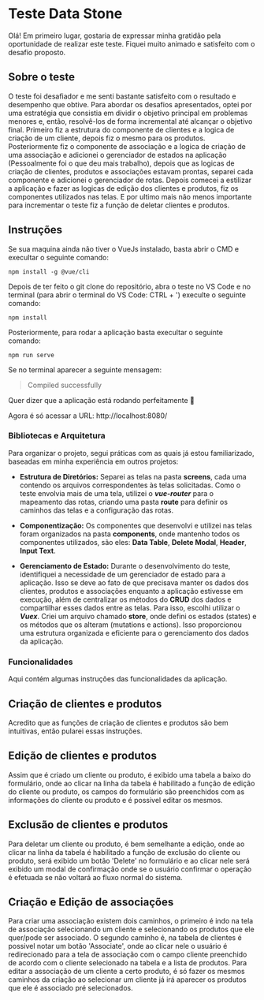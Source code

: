 # Teste Data Stone

Olá! Em primeiro lugar, gostaria de expressar minha gratidão pela oportunidade de realizar este teste. Fiquei muito animado e satisfeito com o desafio proposto.

## Sobre o teste
O teste foi desafiador e me senti bastante satisfeito com o resultado e desempenho que obtive. Para abordar os desafios apresentados, optei por uma estratégia que consistia em dividir o objetivo principal em problemas menores e, então, resolvê-los de forma incremental até alcançar o objetivo final. Primeiro fiz a estrutura do componente de clientes e a logica de criação de um cliente, depois fiz o mesmo para os produtos. Posteriormente fiz o componente de associação e a logica de criação de uma associação e adicionei o gerenciador de estados na aplicação (Pessoalmente foi o que deu mais trabalho), depois que as logicas de criação de clientes, produtos e associações estavam prontas, separei cada componente e adicionei o gerenciador de rotas. Depois comecei a estilizar a aplicação e fazer as logicas de edição dos clientes e produtos, fiz os componentes utilizados nas telas. E por ultimo mais não menos importante para incrementar o teste fiz a função de deletar clientes e produtos.

## Instruções
Se sua maquina ainda não tiver o VueJs instalado, basta abrir o CMD e execultar o seguinte comando:
```
npm install -g @vue/cli
```
Depois de ter feito o git clone do repositório, abra o teste no VS Code e no terminal (para abrir o terminal do VS Code: CTRL + ') execulte o seguinte comando:
```
npm install
```
Posteriormente, para rodar a aplicação basta execultar o seguinte comando:
```
npm run serve
```
Se no terminal aparecer a seguinte mensagem:
>Compiled successfully

Quer dizer que a aplicação está rodando perfeitamente :partying_face:

Agora é só acessar a URL: http://localhost:8080/

### Bibliotecas e Arquitetura
Para organizar o projeto, segui práticas com as quais já estou familiarizado, baseadas em minha experiência em outros projetos:

- **Estrutura de Diretórios:** Separei as telas na pasta **screens**, cada uma contendo os arquivos correspondentes às telas solicitadas. Como o teste envolvia mais de uma tela, utilizei o ***vue-router*** para o mapeamento das rotas, criando uma pasta **route** para definir os caminhos das telas e a configuração das rotas.
  
- **Componentização:** Os componentes que desenvolvi e utilizei nas telas foram organizados na pasta **components**, onde mantenho todos os componentes utilizados, são eles: **Data Table**, **Delete Modal**, **Header**, **Input Text**.
  
- **Gerenciamento de Estado:** Durante o desenvolvimento do teste, identifiquei a necessidade de um gerenciador de estado para a aplicação. Isso se deve ao fato de que precisava manter os dados dos clientes, produtos e associações enquanto a aplicação estivesse em execução, além de centralizar os métodos do **CRUD** dos dados e compartilhar esses dados entre as telas. Para isso, escolhi utilizar o ***Vuex***. Criei um arquivo chamado **store**, onde defini os estados (states) e os métodos que os alteram (mutations e actions). Isso proporcionou uma estrutura organizada e eficiente para o gerenciamento dos dados da aplicação.

### Funcionalidades
Aqui contém algumas instruções das funcionalidades da aplicação.

## Criação de clientes e produtos
Acredito que as funções de criação de clientes e produtos são bem intuitivas, então pularei essas instruções.

## Edição de clientes e produtos
Assim que é criado um cliente ou produto, é exibido uma tabela a baixo do formulário, onde ao clicar na linha da tabela é habilitado a função de edição do cliente ou produto, os campos do formulário são preenchidos com as informações do cliente ou produto e é possivel editar os mesmos.

## Exclusão de clientes e produtos
Para deletar um cliente ou produto, é bem semelhante a edição, onde ao clicar na linha da tabela é habilitado a função de exclusão do cliente ou produto, será exibido um botão 'Delete' no formulário e ao clicar nele será exibido um modal de confirmação onde se o usuário confirmar o operação é efetuada se não voltará ao fluxo normal do sistema.

## Criação e Edição de associações
Para criar uma associação existem dois caminhos, o primeiro é indo na tela de associação selecionando um cliente e selecionando os produtos que ele quer/pode ser associado. O segundo caminho é, na tabela de clientes é possivel notar um botão 'Associate', onde ao clicar nele o usuário é redirecionado para a tela de associação com o campo cliente preenchido de acordo com o cliente selecionado na tabela e a lista de produtos. Para editar a associação de um cliente a certo produto, é só fazer os mesmos caminhos da criação ao selecionar um cliente já irá aparecer os produtos que ele é associado pré selecionados.